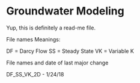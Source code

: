 # Groundwater Modeling

Yup, this is definitely a read-me file. 

File names Meanings:

DF = Darcy Flow
SS = Steady State
VK = Variable K


File names and date of last major change

DF_SS_VK_2D - 1/24/18
